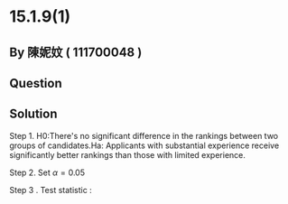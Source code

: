 # 15.1.9(1)

## By 陳妮妏 ( 111700048 )

## Question



## Solution

Step 1. H0:There's no significant difference in the rankings between two groups of candidates.Ha: Applicants with substantial experience receive significantly better rankings than those with limited experience.

Step 2. Set  $\alpha=0.05$

Step 3 . Test statistic : 
